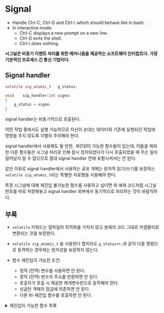 # Signal
- Handle Ctrl-C, Ctrl-D and Ctrl-\ which should behave like in bash.
- In interactive mode:
	- Ctrl-C displays a new prompt on a new line.
	- Ctrl-D exits the shell.
	- Ctrl-\ does nothing.

**시그널은 비동기 이벤트 처리를 위한 메커니즘을 제공하는 소프트웨어 인터럽트다. 가장 기본적인 프로세스 간 통신 기법이다.**

## Signal handler
```c
volatile sig_atomic_t	g_status;

void	sig_handler(int signo)
{
	g_status = signo;
}
```
signal handler는 비동기적으로 호출된다.

어떤 작업 중에서도 실행 가능하므로 자신이 손대는 데이터와 기존에 실행되던 작업에 영향을 주지 않도록 각별히 주의해야 한다.

signal handler에서 사용해도 될 만한, *재진입*이 가능한 함수들이 있는데, 이들을 제외한 다른 함수들은 시그널 처리로 인해 잠시 정지되었다가 다시 호출되었을 때 무슨 일이 일어날지 알 수 없으므로 절대 signal handler 안에 포함시켜서는 안 된다.

같은 이유로 signal handler에서 사용하는 공유 개체는 원자적 읽기/쓰기를 보장하는`volatile sig_atomic_t`라는 특별한 자료형을 사용해야 한다.

특정 시그널에 대해 재진입 불가능한 함수를 사용하고 싶다면 위 예제 코드처럼 시그널 번호를 따로 저장해놓고 signal handler 외부에서 동기적으로 처리하는 것이 바람직하다.

## 부록
- `volatile` 키워드는 컴파일러 최적화를 거치지 않고 본래의 코드 그대로 어셈블리로 변환되는 것을 보장한다.

- `volatile sig_atomic_t` 을 사용한다 할지라도 `g_status++;`과 같이 다중 명령으로 동작하는 경우에는 원자성을 보장하지 않는다.

- 함수 재진입이 가능한 조건:
  - 정적 (전역) 변수를 사용하면 안 된다.
  - 정적 (전역) 변수의 주소를 반환하면 안 된다.
  - 호출자가 호출 시 제공한 매개변수만으로 동작해야 한다.
  - 싱글턴 객체의 잠금에 의존하면 안 된다.
  - 다른 비-재진입 함수를 호출하면 안 된다.

<details>
<summary>재진입이 가능한 함수 목록</summary>
<div markdown="1">

- abort()
- chdir()
- _exit()
- getgid()
- lseek()
- read()
- setgid()
- signal()
- sysconf()
- timer_settime()
- aio_return()
- close()
- fdatasync()
- getpid()
- open()
- recvmsg()
- setuid()
- sigqueue()
- tcgetattr()
- unlink()
- cfgetispeed()
- dup2()
- fsync()
- getuid()
- poll()
- aio_error()
- clock_gettime()
- fcntl()
- getpgrp()
- mkfifo()
- recvfrom()
- setsockopt()
- sigprocmask()
- tcflush()
- uname()
- bind()
- dup()
- fstat()
- getsockopt()
- pipe()
- select()
- sigaddset()
- sleep()
- tcsetxattr()
- waitpid()
- cfsetospeed()
- _Exit()
- geteuid()
- listen()
- raise()
- alarm()
- creat()
- fpathconf()
- getsockname()
- pause()
- rmdir()
- sigaction()
- sigsuspend()
- tcsendbreak()
- wait()
- cfsetispeed()
- execve()
- getegid()
- link()
- pselect()
- sendmsg()
- sigfillset()
- stat()
- timer_getoverrun()
- access()
- chown()
- fchwon()
- getpeername()
- mkdir()
- recv()
- cfgetospeed()
- execle()
- ftruncate()
- kill()
- posix_trace_event()
- send()
- sigemptyset()
- socketpair()
- time()
- accept()
- chmod()
- fchmod()
- getgroups()
- lstat()
- readlink()
- setpgid()
- sigpause()
- tcdrain()
- times()
- aio_suspend()
- connect()
- fork()
- getppid()
- pathconf()
- rename()

</div>
</details>
